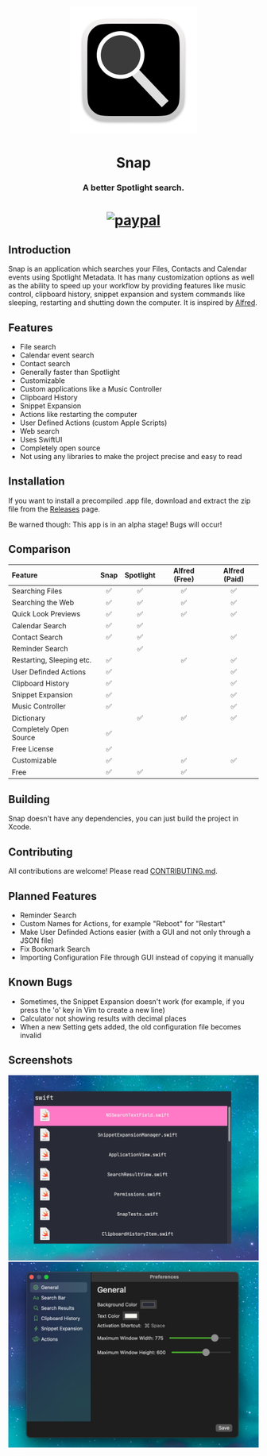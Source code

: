 <p align="center">
	<img width="256" height="256" src="https://github.com/techrisdev/Snap/raw/main/Snap/Assets/Assets.xcassets/AppIcon.appiconset/Icon-512.png">
</p>

<h1 align="center">Snap</h1>
<h3 align="center">A better Spotlight search.</h4>
<h1 align="center">
<p>
  <a href="https://www.paypal.me/chrissklei">
      <img src="https://www.paypalobjects.com/en_US/i/btn/btn_donateCC_LG.gif" alt="paypal">
  </a>
</p>
</h1>

## Introduction

Snap is an application which searches your Files, Contacts and Calendar events using Spotlight Metadata. It has many customization options as well as the ability to speed up your workflow by providing features like music control, clipboard history, snippet expansion and system commands like sleeping, restarting and shutting down the computer. It is inspired by [Alfred](https://alfredapp.com).

## Features

* File search
* Calendar event search
* Contact search
* Generally faster than Spotlight
* Customizable
* Custom applications like a Music Controller
* Clipboard History
* Snippet Expansion
* Actions like restarting the computer
* User Defined Actions (custom Apple Scripts)
* Web search<!-- Not Working? * Quick Look previews -->
* Uses SwiftUI
* Completely open source
* Not using any libraries to make the project precise and easy to read

## Installation
If you want to install a precompiled .app file, download and extract the zip file from the [Releases](https://github.com/techrisdev/Snap/releases) page.

Be warned though: This app is in an alpha stage! Bugs will occur!

## Comparison
|Feature|Snap|Spotlight|Alfred (Free)|Alfred (Paid)|
|:---|:---:|:---:|:---:|:---:|
|Searching Files|✅|✅|✅|✅|
|Searching the Web|✅|✅|✅|✅|
|Quick Look Previews|✅|✅|✅|✅|
|Calendar Search|✅|✅|||
|Contact Search|✅|✅||✅|
|Reminder Search||✅|||
|Restarting, Sleeping etc.|✅| |✅|✅|
|User Definded Actions|✅|||✅|
|Clipboard History|✅|||✅|
|Snippet Expansion|✅|||✅|
|Music Controller|✅|||✅|
|Dictionary||✅|✅|✅|
|Completely Open Source|✅||||
|Free License|✅||||
|Customizable|✅||✅|✅|
|Free|✅|✅|✅||

## Building

Snap doesn't have any dependencies, you can just build the project in Xcode.

## Contributing
All contributions are welcome!
Please read [CONTRIBUTING.md](./CONTRIBUTING.md).

## Planned Features

* Reminder Search
* Custom Names for Actions, for example "Reboot" for "Restart"
* Make User Definded Actions easier (with a GUI and not only through a JSON file)
* Fix Bookmark Search
* Importing Configuration File through GUI instead of copying it manually 

## Known Bugs

* Sometimes, the Snippet Expansion doesn't work (for example, if you press the 'o' key in Vim to create a new line)
* Calculator not showing results with decimal places
* When a new Setting gets added, the old configuration file becomes invalid

## Screenshots
![](screenshots/Search.jpg?raw=true)
![](screenshots/Preferences.jpg?raw=true)
